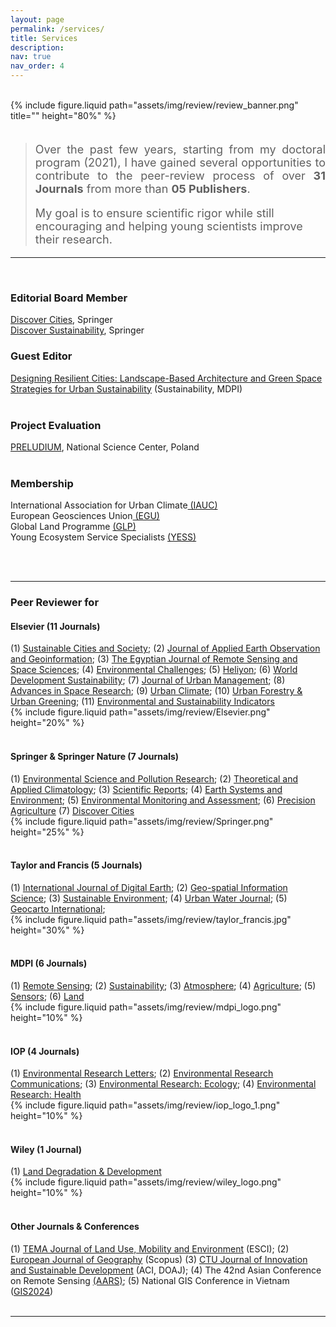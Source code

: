 ```yaml
---
layout: page
permalink: /services/
title: Services
description: 
nav: true
nav_order: 4
---
```


<br>

<div class="row">
    <div class="col-sm mt-3 mt-md-0">
        {% include figure.liquid path="assets/img/review/review_banner.png" title="" height="80%" %}
    </div>
</div>

<br>

> <p style="font-size: 18px; text-align: justify"> Over the past few years, starting from my doctoral program (2021), I have gained several opportunities to contribute to the peer-review process of over <b>31 Journals</b> from more than <b>05 Publishers</b>. </p>
> <p style="font-size: 18px; text-algin: justify"> My goal is to ensure scientific rigor while still encouraging and helping young scientists improve their research. </p>



<hr>
<br>


### **Editorial Board Member**

<a href="https://link.springer.com/journal/44327/editorial-board">Discover Cities</a>, Springer<br>
<a href="https://link.springer.com/journal/43621/editorial-board">Discover Sustainability</a>, Springer<br>

### **Guest Editor**
<a href="https://www.mdpi.com/journal/sustainability/special_issues/5F78LD3752">Designing Resilient Cities: Landscape-Based Architecture and Green Space Strategies for Urban Sustainability</a> (Sustainability, MDPI)<br>
<br>

### **Project Evaluation**

<a href="https://www.ncn.gov.pl/en/finansowanie-nauki/konkursy/typy/2">PRELUDIUM</a>, National Science Center, Poland 
<br>
<br>

### **Membership**

International Association for Urban Climate<a href="https://urban-climate.org/"> (IAUC)</a><br>
European Geosciences Union<a href="https://www.egu.eu//"> (EGU)</a><br>
Global Land Programme <a href="https://glp.earth/users/trong-can-nguyen"> (GLP) </a><br>
Young Ecosystem Service Specialists <a href="https://www.es-partnership.org/services/networking/young-es-specialists-yess/"> (YESS)</a>


<br>
<br>

<hr>

### **Peer Reviewer for**

<div class="row">
    <div class="col-sm-8 mt-3 mt-md-0">
    <h4>Elsevier (11 Journals)</h4>
        (1) <a href="https://www.sciencedirect.com/journal/sustainable-cities-and-society">Sustainable Cities and Society</a>; 
        (2) <a href="https://www.journals.elsevier.com/international-journal-of-applied-earth-observation-and-geoinformation">Journal of Applied Earth Observation and Geoinformation</a>; 
        (3) <a href="https://www.sciencedirect.com/journal/the-egyptian-journal-of-remote-sensing-and-space-science">The Egyptian Journal of Remote Sensing and Space Sciences</a>; 
        (4) <a href="https://www.journals.elsevier.com/environmental-challenges">Environmental Challenges</a>; 
        (5) <a href="https://www.cell.com/heliyon/home">Heliyon</a>; 
        (6) <a href="https://www.sciencedirect.com/journal/world-development-sustainability">World Development Sustainability</a>; 
        (7) <a href="https://www.sciencedirect.com/journal/journal-of-urban-management">Journal of Urban Management</a>; 
        (8) <a href="https://www.sciencedirect.com/journal/advances-in-space-research">Advances in Space Research</a>; 
        (9) <a href="https://www.sciencedirect.com/journal/urban-climate">Urban Climate</a>; 
        (10) <a href="https://www.sciencedirect.com/journal/urban-forestry-and-urban-greening">Urban Forestry & Urban Greening</a>; 
        (11) <a href="https://www.sciencedirect.com/journal/environmental-and-sustainability-indicators">Environmental and Sustainability Indicators</a>        
    </div>
    <div class="col-sm-4 mt-3 mt-md-0">    
        {% include figure.liquid path="assets/img/review/Elsevier.png" height="20%" %}
    </div>
</div>

<br>

<div class="row">
    <div class="col-sm-8 mt-3 mt-md-0">
        <h4>Springer & Springer Nature (7 Journals)</h4>
        (1) <a href="https://www.springer.com/journal/11356">Environmental Science and Pollution Research</a>; 
        (2) <a href="https://link.springer.com/journal/704">Theoretical and Applied Climatology</a>; 
        (3) <a href="https://www.nature.com/srep/">Scientific Reports</a>; 
        (4) <a href="https://link.springer.com/journal/41748">Earth Systems and Environment</a>; 
        (5) <a href="https://link.springer.com/journal/10661">Environmental Monitoring and Assessment</a>; 
        (6) <a href="https://link.springer.com/journal/11119">Precision Agriculture</a> 
        (7) <a href="https://link.springer.com/journal/44327">Discover Cities</a>      
    </div>
    <div class="col-sm-4 mt-3 mt-md-0">    
        {% include figure.liquid path="assets/img/review/Springer.png" height="25%" %}
    </div>
</div>

<br>

<div class="row">
    <div class="col-sm-8 mt-3 mt-md-0">
       <h4>Taylor and Francis (5 Journals)</h4>
        (1) <a href="https://www.tandfonline.com/journals/tjde20">International Journal of Digital Earth</a>; 
        (2) <a href="https://www.tandfonline.com/toc/tgsi20">Geo-spatial Information Science</a>;
        (3) <a href="https://www.tandfonline.com/journals/oaes21">Sustainable Environment</a>;
        (4) <a href="https://www.tandfonline.com/journals/nurw20">Urban Water Journal</a>;
        (5) <a href="https://www.tandfonline.com/journals/tgei20">Geocarto International</a>;
    </div>
    <div class="col-sm-4 mt-3 mt-md-0">    
        {% include figure.liquid path="assets/img/review/taylor_francis.jpg" height="30%" %}
    </div>
</div>

<br>

<div class="row">
    <div class="col-sm-8 mt-3 mt-md-0">
       <h4>MDPI (6 Journals)</h4>
        (1) <a href="https://www.mdpi.com/journal/remotesensing">Remote Sensing</a>; 
        (2) <a href="https://www.mdpi.com/journal/sustainability">Sustainability</a>; 
        (3) <a href="https://www.mdpi.com/journal/atmosphere">Atmosphere</a>; 
        (4) <a href="https://www.mdpi.com/journal/agriculture">Agriculture</a>; 
        (5) <a href="https://www.mdpi.com/journal/sensors">Sensors</a>;
        (6) <a href="https://www.mdpi.com/journal/land">Land</a>
    </div>
    <div class="col-sm-4 mt-3 mt-md-0">    
        {% include figure.liquid path="assets/img/review/mdpi_logo.png" height="10%" %}
    </div>
</div>

<br>

<div class="row">
    <div class="col-sm-8 mt-3 mt-md-0">
       <h4>IOP (4 Journals)</h4>
        (1) <a href="https://iopscience.iop.org/journal/1748-9326">Environmental Research Letters</a>; 
        (2) <a href="https://iopscience.iop.org/journal/2515-7620">Environmental Research Communications</a>; 
        (3) <a href="https://iopscience.iop.org/journal/2752-664X">Environmental Research: Ecology</a>;  
        (4) <a href="https://iopscience.iop.org/journal/2752-5309">Environmental Research: Health</a> 
    </div>
    <div class="col-sm-4 mt-3 mt-md-0">    
        {% include figure.liquid path="assets/img/review/iop_logo_1.png" height="10%" %}
    </div>
</div>

<br>

<div class="row">
    <div class="col-sm-8 mt-3 mt-md-0">
       <h4>Wiley (1 Journal)</h4>
        (1) <a href="https://onlinelibrary.wiley.com/journal/1099145X">Land Degradation & Development</a>
    </div>
    <div class="col-sm-4 mt-3 mt-md-0">    
        {% include figure.liquid path="assets/img/review/wiley_logo.png" height="10%" %}
    </div>
</div>

<br>

<div class="row">
    <div class="col-sm-8 mt-3 mt-md-0">
       <h4>Other Journals & Conferences</h4>
        (1) <a href="http://www.serena.unina.it/index.php/tema/">TEMA Journal of Land Use, Mobility and Environment</a> (ESCI); 
        (2) <a href="https://www.eurogeojournal.eu/index.php/egj/index">European Journal of Geography</a> (Scopus)
        (3) <a href="https://ctujs.ctu.edu.vn/index.php/ctujs/index">CTU Journal of Innovation and Sustainable Development</a> (ACI, DOAJ); 
        (4) The 42nd Asian Conference on Remote Sensing <a href="https://a-a-r-s.org/">(AARS)</a>; 
        (5) National GIS Conference in Vietnam (<a href="https://gis2024.ctu.edu.vn/">GIS2024</a>)
    </div>
    <div class="col-sm-4 mt-3 mt-md-0">    
    </div>
</div>


<br>

<hr>

